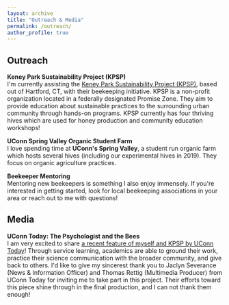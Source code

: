 ```yaml
---
layout: archive
title: "Outreach & Media"
permalink: /outreach/
author_profile: true
---
```


## Outreach

<b>Keney Park Sustainability Project (KPSP)</b>
<br>I'm currently assisting the [Keney Park Sustainability Project (KPSP)](https://www.keneyparksustainability.org/), based out of Hartford, CT, with their beekeeping initiative. KPSP is a non-profit organization located in a federally designated Promise Zone. They aim to provide education about sustainable practices to the surrounding urban community through hands-on programs. KPSP currently has four thriving hives which are used for honey production and community education workshops!

<b>UConn Spring Valley Organic Student Farm</b>
<br>I love spending time at **UConn's Spring Valley**, a student run organic farm which hosts several hives (including our experimental hives in 2019). They focus on organic agriculture practices.

<b>Beekeeper Mentoring</b>
<br>Mentoring new beekeepers is something I also enjoy immensely. If you're interested in getting started, look for local beekeeping associations in your area or reach out to me with questions!

## Media

<b>UConn Today: The Psychologist and the Bees</b>
<br>I am very excited to share [a recent feature of myself and KPSP by UConn Today](https://today.uconn.edu/2020/09/the-psychologist-and-the-bees/)! Through service learning, academics are able to ground their work, practice their science communication with the broader community, and give back to others. I'd like to give my sincerest thank you to Jaclyn Severance (News & Information Officer) and Thomas Rettig (Multimedia Producer) from UConn Today for inviting me to take part in this project. Their efforts toward this piece shine through in the final production, and I can not thank them enough!
